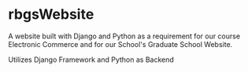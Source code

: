 # rbgsWebsite
A website built with Django and Python as a requirement for our course Electronic Commerce and for our School's Graduate School Website.

Utilizes Django Framework and Python as Backend
